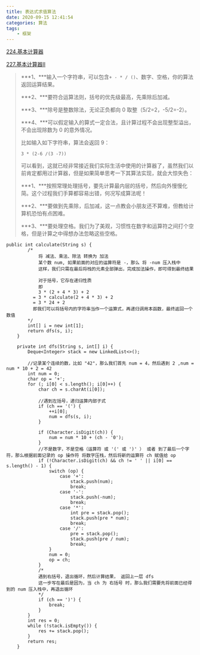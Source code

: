 ```yaml
---
title: 表达式求值算法
date: 2020-09-15 12:41:54
categories: 算法
tags: 
	- 框架
---
```


[224.基本计算器](https://leetcode.com/problems/basic-calculator)

[227.基本计算器II](https://leetcode.com/problems/basic-calculator-ii)

>***1、***输入一个字符串，可以包含`+ - * / ()`、数字、空格，你的算法返回运算结果。
>
>***2、***要符合运算法则，括号的优先级最高，先乘除后加减。
>
>***3、***除号是整数除法，无论正负都向 0 取整（5/2=2，-5/2=-2）。
>
>***4、***可以假定输入的算式一定合法，且计算过程不会出现整型溢出，不会出现除数为 0 的意外情况。
>
>比如输入如下字符串，算法会返回 9：
>
>```
>3 * (2-6 /(3 -7))
>```
>
>可以看到，这就已经非常接近我们实际生活中使用的计算器了，虽然我们以前肯定都用过计算器，但是如果简单思考一下其算法实现，就会大惊失色：
>
>***1、***按照常理处理括号，要先计算最内层的括号，然后向外慢慢化简。这个过程我们手算都容易出错，何况写成算法呢！
>
>***2、***要做到先乘除，后加减，这一点教会小朋友还不算难，但教给计算机恐怕有点困难。
>
>***3、***要处理空格。我们为了美观，习惯性在数字和运算符之间打个空格，但是计算之中得想办法忽略这些空格。

```
public int calculate(String s) {
        /*
            将 减法、乘法、除法 转换为 加法
            某个数 num, 如果前面的对应的运算符是 -，那么 将 -num 压入栈中
            这样，我们只需在最后将栈的元素全部弹出，完成加法操作，即可得到最终结果

            对于括号，它存在递归性质
            即
            3 * (2 + 4 * 3) + 2
          = 3 * calculate(2 + 4 * 3) + 2
          = 3 * 24 + 2
          即我们可以将括号内的字符串当作一个运算式，再递归调用本函数，最终返回一个数值
        */
        int[] i = new int[1];
        return dfs(s, i);
    }

    private int dfs(String s, int[] i) {
        Deque<Integer> stack = new LinkedList<>();

        //记录某个连续的数，比如 "42"，那么我们首先 num = 4，然后遇到 2 ,num = num * 10 + 2 = 42
        int num = 0;
        char op = '+';
        for (; i[0] < s.length(); i[0]++) {
            char ch = s.charAt(i[0]);

            //遇到左括号，递归运算内部子式
            if (ch == '(') {
                ++i[0];
                num = dfs(s, i);
            }

            if (Character.isDigit(ch)) {
                num = num * 10 + (ch - '0');
            }
            //不是数字，不是空格（运算符 或 '(' 或 ')' ） 或者 到了最后一个字符，那么根据前面记录的 op 操作符 将数字压栈，然后将新的运算符 ch 赋值给 op
            if (!Character.isDigit(ch) && ch != ' ' || i[0] == s.length() - 1) {
                switch (op) {
                    case '+':
                        stack.push(num);
                        break;
                    case '-':
                        stack.push(-num);
                        break;
                    case '*':
                        int pre = stack.pop();
                        stack.push(pre * num);
                        break;
                    case '/':
                        pre = stack.pop();
                        stack.push(pre / num);
                        break;
                }
                num = 0;
                op = ch;
            }
            /*
            遇到右括号，退出循环，然后计算结果， 返回上一层 dfs
            这一步写在最后是因为，当 ch 为 右括号 时，那么我们需要先将前面已经得到的 num 压入栈中，再退出循环
            */
            if (ch == ')') {
                break;
            }
        }
        int res = 0;
        while (!stack.isEmpty()) {
            res += stack.pop();
        }
        return res;
    }
```

